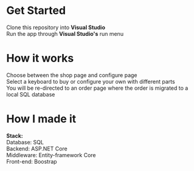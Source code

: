 # Get Started 
Clone this repository into **Visual Studio**<br/>
Run the app through **Visual Studio's** run menu <br/>

# How it works
Choose between the shop page and configure page <br/>
Select a keyboard to buy or configure your own with different parts <br/>
You will be re-directed to an order page where the order is migrated to a local SQL database <br/>

# How I made it
**Stack:** <br/>
Database: SQL <br/>
Backend: ASP.NET Core <br/>
Middleware: Entity-framework Core <br/>
Front-end: Boostrap


